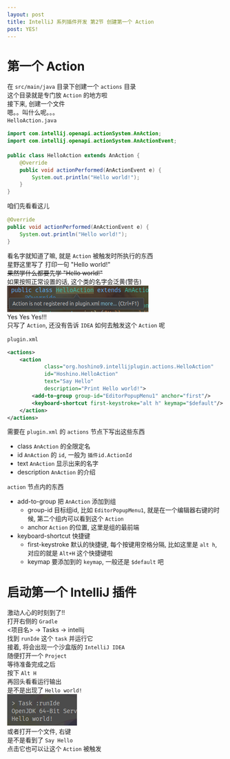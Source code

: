 ```yaml
---
layout: post
title: IntelliJ 系列插件开发 第2节 创建第一个 Action
post: YES!
---
```


# 第一个 Action
在 `src/main/java` 目录下创建一个 `actions` 目录  
这个目录就是专门放 `Action` 的地方啦  
接下来, 创建一个文件  
嗯。。叫什么呢。。。  
`HelloAction.java`
```Java
import com.intellij.openapi.actionSystem.AnAction;
import com.intellij.openapi.actionSystem.AnActionEvent;

public class HelloAction extends AnAction {
	@Override
	public void actionPerformed(AnActionEvent e) {
		System.out.println("Hello world!");
	}
}
```
咱们先看看这儿
```Java
@Override
public void actionPerformed(AnActionEvent e) {
	System.out.println("Hello world!");
}
```
看名字就知道了嘛, 就是 `Action` 被触发时所执行的东西  
星野这里写了 打印一句 "Hello world!"  
<del>果然学什么都要先学 "Hello world!"</del>  
如果按照正常设置的话, 这个类的名字会泛黄(警告)  
![](https://raw.githubusercontent.com/HoshinoTented/hoshinotented.github.io/master/resources/first-action-class-warning.png)   
Yes Yes Yes!!!  
只写了 `Action`, 还没有告诉 `IDEA` 如何去触发这个 `Action` 呢  

`plugin.xml`
```xml
<actions>
    <action
			class="org.hoshino9.intellijplugin.actions.HelloAction"
			id="Hoshino.HelloAction"
			text="Say Hello"
			description="Print Hello world!">
		<add-to-group group-id="EditorPopupMenu1" anchor="first"/>
		<keyboard-shortcut first-keystroke="alt h" keymap="$default"/>
	</action>
</actions>
```
需要在 `plugin.xml` 的 `actions` 节点下写出这些东西  
* class `AnAction` 的全限定名
* id `AnAction` 的 `id`, 一般为 `插件id.ActionId`
* text `AnAction` 显示出来的名字
* description `AnAction` 的介绍

`action` 节点内的东西
* add-to-group 把 `AnAction` 添加到组
    * group-id 目标组id, 比如 `EditorPopupMenu1`, 就是在一个编辑器右键的时候, 第二个组内可以看到这个 `Action`
    * anchor `Action` 的位置, 这里是组的最前端
* keyboard-shortcut 快捷键
    * first-keystroke 默认的快捷键, 每个按键用空格分隔, 比如这里是 `alt h`, 对应的就是 `Alt+H` 这个快捷键啦
    * keymap 要添加到的 `keymap`, 一般还是 `$default` 吧

# 启动第一个 IntelliJ 插件
激动人心的时刻到了!!  
打开右侧的 `Gradle`  
\<项目名\> -\> Tasks -\> intellij  
找到 `runIde` 这个 `task` 并运行它  
接着, 将会出现一个沙盒版的 `IntelliJ IDEA`  
随便打开一个 `Project`  
等待准备完成之后  
按下 `Alt H`  
再回头看看运行输出  
是不是出现了 `Hello world!`  
![](https://raw.githubusercontent.com/HoshinoTented/hoshinotented.github.io/master/resources/first-action-hello-world.png)  
或者打开一个文件, 右键  
是不是看到了 `Say Hello`  
点击它也可以让这个 `Action` 被触发